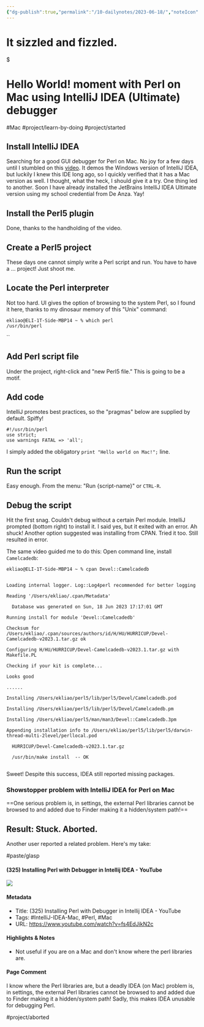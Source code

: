 ```yaml
---
{"dg-publish":true,"permalink":"/10-dailynotes/2023-06-18/","noteIcon":"2","created":"","updated":""}
---
```


# It sizzled and fizzled.


<div class="transclusion internal-embed is-loaded"><div class="markdown-embed">

$<div class="markdown-embed-title">

# Hello World! moment with Perl on Mac using IntelliJ IDEA (Ultimate) debugger

</div>


#Mac
#project/learn-by-doing 
#project/started 
## Install IntelliJ IDEA
Searching for a good GUI debugger for Perl on Mac. No joy for a few days until I stumbled on this [video](https://www.youtube.com/watch?v=fs4EdJikN2c). It demos the Windows version of IntelliJ IDEA, but luckily I knew this IDE long ago, so I quickly verified that it has a Mac version as well. I thought, what the heck, I should give it a try. One thing led to another. Soon I have already installed the JetBrains IntelliJ IDEA Ultimate version using my school credential from De Anza. Yay!

## Install the Perl5 plugin
Done, thanks to the handholding of the video.

## Create a Perl5 project
These days one cannot simply write a Perl script and run. You have to have a ... project! Just shoot me.

## Locate the Perl interpreter
Not too hard. UI gives the option of browsing to the system Perl, so I found it here, thanks to my dinosaur memory of this "Unix" command:
```
ekliao@ELI-1T-Side-MBP14 ~ % which perl
/usr/bin/perl
```
``
## Add Perl script file
Under the project, right-click and "new Perl5 file." This is going to be a motif.

## Add code
IntelliJ promotes best practices, so the "pragmas" below are supplied by default. Spiffy!
```
#!/usr/bin/perl  
use strict;  
use warnings FATAL => 'all';
```
I simply added the obligatory `print "Hello world on Mac!";` line.

## Run the script
Easy enough. From the menu: "Run {script-name}" or `CTRL-R`.

## Debug the script
Hit the first snag. Couldn't debug without a certain Perl module. IntelliJ prompted (bottom right) to install it. I said yes, but it exited with an error. Ah shuck! Another option suggested was installing from CPAN. Tried it too. Still resulted in error.

The same video guided me to do this: Open command line, install `Camelcadedb`:
```
ekliao@ELI-1T-Side-MBP14 ~ % cpan Devel::Camelcadedb


Loading internal logger. Log::Log4perl recommended for better logging

Reading '/Users/ekliao/.cpan/Metadata'

  Database was generated on Sun, 18 Jun 2023 17:17:01 GMT

Running install for module 'Devel::Camelcadedb'

Checksum for /Users/ekliao/.cpan/sources/authors/id/H/HU/HURRICUP/Devel-Camelcadedb-v2023.1.tar.gz ok

Configuring H/HU/HURRICUP/Devel-Camelcadedb-v2023.1.tar.gz with Makefile.PL

Checking if your kit is complete...

Looks good

......

Installing /Users/ekliao/perl5/lib/perl5/Devel/Camelcadedb.pod

Installing /Users/ekliao/perl5/lib/perl5/Devel/Camelcadedb.pm

Installing /Users/ekliao/perl5/man/man3/Devel::Camelcadedb.3pm

Appending installation info to /Users/ekliao/perl5/lib/perl5/darwin-thread-multi-2level/perllocal.pod

  HURRICUP/Devel-Camelcadedb-v2023.1.tar.gz

  /usr/bin/make install  -- OK
  
```

Sweet! Despite this success, IDEA still reported missing packages.

### Showstopper problem with IntelliJ IDEA for Perl on Mac

==One serious problem is, in settings, the external Perl libraries cannot be browsed to and added due to Finder making it a hidden/system path!==

## Result: Stuck. Aborted.
Another user reported a related problem. Here's my take:

#paste/glasp 
#### (325) Installing Perl with Debugger in Intellij IDEA - YouTube

![](https://www.youtube.com/watch?v=fs4EdJikN2c)

#### Metadata
- Title: (325) Installing Perl with Debugger in Intellij IDEA - YouTube
- Tags: #IntelliJ-IDEA-Mac, #Perl, #Mac
- URL: https://www.youtube.com/watch?v=fs4EdJikN2c

#### Highlights & Notes
- Not useful if you are on a Mac and don't know where the perl libraries are.

#### Page Comment
I know where the Perl libraries are, but a deadly IDEA (on Mac) problem is, in settings, the external Perl libraries cannot be browsed to and added due to Finder making it a hidden/system path! Sadly, this makes IDEA unusable for debugging Perl.

#project/aborted 

</div></div>
